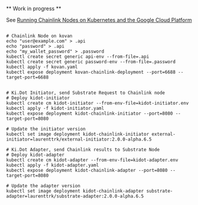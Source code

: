 ** Work in progress **

See [Running Chainlink Nodes on Kubernetes and the Google Cloud Platform](https://medium.com/secure-data-links/running-chainlink-nodes-on-kubernetes-and-the-google-cloud-platform-1fab922b3a1a)


```shell script

# Chainlink Node on kovan
echo "user@example.com" > .api
echo "password" > .api
echo "my_wallet_password" > .password
kubectl create secret generic api-env --from-file=.api
kubectl create secret generic password-env --from-file=.password
kubectl apply -f kovan.yaml
kubectl expose deployment kovan-chainlink-deployment --port=6688 --target-port=6688


# Ki.Dot Initiator, send Substrate Request to Chainlink node
# Deploy kidot-initiator
kubectl create cm kidot-initiator --from-env-file=kidot-initiator.env
kubectl apply -f kidot-initiator.yaml
kubectl expose deployment kidot-chainlink-initiator --port=8080 --target-port=8080

# Update the initiator version
kubectl set image deployment kidot-chainlink-initiator external-initiator=laurenttrk/external-initiator:2.0.0-alpha.6.5

# Ki.Dot Adapter, send Chainlink results to Substrate Node
# Deploy kidot-adapter
kubectl create cm kidot-adapter --from-env-file=kidot-adapter.env
kubectl apply -f kidot-adapter.yaml
kubectl expose deployment kidot-chainlink-adapter --port=8080 --target-port=8080

# Update the adapter version
kubectl set image deployment kidot-chainlink-adapter substrate-adapter=laurenttrk/substrate-adapter:2.0.0-alpha.6.5
```

